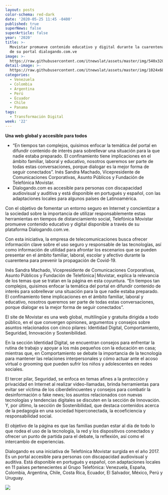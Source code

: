 ```yaml
---
layout: posts
color-schema: red-dark
date: '2020-05-25 11:45 -0400'
published: true
superNews: false
superArticle: false
year: '2020'
title: >-
  Movistar promueve contenido educativo y digital durante la cuarentena a través
  de su portal dialogando.com.ve
image: >-
  https://raw.githubusercontent.com/itnewslat/assets/master/img/540x320/Movistar-Dialogar-p.jpg
detail-image: >-
  https://raw.githubusercontent.com/itnewslat/assets/master/img/1024x680/Movistar-Dialogar-g.jpg
categories:
  - Venezuela
  - Colombia
  - Argentina
  - Perú
  - Ecuador
  - Chile
  - Panama
tags:
  - Transformación Digital
week: '22'
---
```

**Una web global y accesible para todos**

- “En tiempos tan complejos, quisimos enfocar la temática del portal en difundir contenido de interés para sobrellevar una situación para la que nadie estaba preparado. El confinamiento tiene implicaciones en el ámbito familiar, laboral y educativo, nosotros queremos ser parte de todas estas conversaciones, porque dialogar es la mejor forma de seguir conectados”. Inés Sandra Machado, Vicepresidente de Comunicaciones Corporativas, Asunto Públicos y Fundación de Telefónica Movistar. 
- Dialogando.com es accesible para personas con discapacidad audiovisual y auditiva y está disponible en portugués y español, con las adaptaciones locales para algunos países de Latinoamérica.

Con el objetivo de fomentar un entorno seguro en Internet y concientizar a la sociedad sobre la importancia de utilizar responsablemente estas herramientas en tiempos de distanciamiento social, Telefónica Movistar promueve contenido educativo y digital disponible a través de su plataforma Dialogando.com.ve.

Con esta iniciativa, la empresa de telecomunicaciones busca ofrecer información clave sobre el uso seguro y responsable de las tecnologías, así como información de utilidad para afrontar los escenarios que se pueden presentar en el ámbito familiar, laboral, escolar y afectivo durante la cuarentena para prevenir la propagación de Covid-19.

Inés Sandra Machado, Vicepresidente de Comunicaciones Corporativas, Asunto Públicos y Fundación de Telefónica│Movistar, explica la relevancia de los temas que se tratan en la página en esta coyuntura. “En tiempos tan complejos, quisimos enfocar la temática del portal en difundir contenido de interés para sobrellevar una situación para la que nadie estaba preparado. El confinamiento tiene implicaciones en el ámbito familiar, laboral y educativo, nosotros queremos ser parte de todas estas conversaciones, porque dialogar es la mejor forma de seguir conectados”. 

El site de Movistar es una web global, multilingüe y gratuita dirigida a todo público, en el que convergen opiniones, argumentos y consejos sobre asuntos relacionados con cinco pilares: Identidad Digital, Comportamiento, Seguridad, Innovación y Sostenibilidad. 

En la sección Identidad Digital, se encuentran consejos para enfrentar la rutina de trabajo y apoyar a los más pequeños con la educación en casa; mientras que, en Comportamiento se debate la importancia de la tecnología para mantener las relaciones interpersonales y cómo actuar ante el acoso virtual o grooming que pueden sufrir los niños y adolescentes en redes sociales. 

El tercer pilar, Seguridad, se enfoca en temas afines a la protección y privacidad en Internet al realizar video-llamadas, brinda herramientas para evitar ser víctima de los ciberdelincuentes y consejos para combatir la desinformación o fake news; los asuntos relacionados con nuevas tecnologías y tendencias digitales se discuten en la sección de Innovación. Y, por último, la sección de Sostenibilidad, que destaca contenidos acerca de la pedagogía en una sociedad hiperconectada, la ecoeficiencia y responsabilidad social.

El objetivo de la página es que las familias puedan estar al día de todo lo que rodea el uso de la tecnología, la red y los dispositivos conectados y ofrecer un punto de partida para el debate, la reflexión, así como el intercambio de experiencias. 

Dialogando es una iniciativa de Telefónica Movistar surgida en el año 2017. Es un portal accesible para personas con discapacidad audiovisual y auditiva. Está disponible en portugués y español, con adaptaciones locales en 11 países pertenecientes al Grupo Telefónica: Venezuela, España, Colombia, Argentina, Chile, Costa Rica, Ecuador, El Salvador, México, Perú y Uruguay.

<img src="https://tracker.metricool.com/c3po.jpg?hash=56f88a41e39ab42c063cc51676587a04"/>
